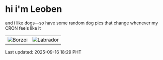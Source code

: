 # hi i'm Leoben

and i like dogs—so have some random dog pics that change whenever my CRON feels like it

|  |  |
|--------|----------|
| ![Borzoi](https://random-dog-vercel.vercel.app/api/random-borzoi?v=1758018591) | ![Labrador](https://random-dog-vercel.vercel.app/api/random-labrador?v=1758018591) |

Last updated: 2025-09-16 18:29 PHT
